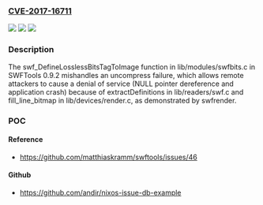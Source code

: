 ### [CVE-2017-16711](https://cve.mitre.org/cgi-bin/cvename.cgi?name=CVE-2017-16711)
![](https://img.shields.io/static/v1?label=Product&message=n%2Fa&color=blue)
![](https://img.shields.io/static/v1?label=Version&message=n%2Fa&color=blue)
![](https://img.shields.io/static/v1?label=Vulnerability&message=n%2Fa&color=brighgreen)

### Description

The swf_DefineLosslessBitsTagToImage function in lib/modules/swfbits.c in SWFTools 0.9.2 mishandles an uncompress failure, which allows remote attackers to cause a denial of service (NULL pointer dereference and application crash) because of extractDefinitions in lib/readers/swf.c and fill_line_bitmap in lib/devices/render.c, as demonstrated by swfrender.

### POC

#### Reference
- https://github.com/matthiaskramm/swftools/issues/46

#### Github
- https://github.com/andir/nixos-issue-db-example

